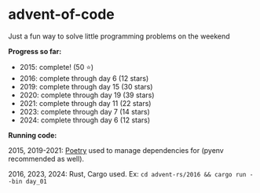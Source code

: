 # advent-of-code

Just a fun way to solve little programming problems on the weekend

**Progress so far:** 
* 2015: complete! (50 :star:)
* 2016: complete through day 6 (12 stars)
* 2019: complete through day 15 (30 stars)
* 2020: complete through day 19 (39 stars)
* 2021: complete through day 11 (22 stars)
* 2023: complete through day 7 (14 stars)
* 2024: complete through day 6 (12 stars)

**Running code:**

2015, 2019-2021: [Poetry](https://python-poetry.org) used to manage dependencies for (pyenv recommended as well).

2016, 2023, 2024: Rust, Cargo used. Ex: `cd advent-rs/2016 && cargo run --bin day_01`
